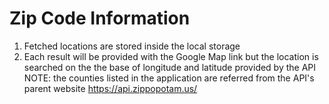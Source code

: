 # Zip Code Information

1. Fetched locations are stored inside the local storage 
2. Each result will be provided with the Google Map link but the location is searched on the the base of longitude and latitude provided by the API
NOTE:
  the counties listed in the application are referred from the API's parent website https://api.zippopotam.us/
